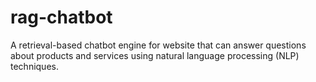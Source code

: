 # rag-chatbot
A retrieval-based chatbot engine for website that can answer questions about products and services using natural language processing (NLP) techniques.
